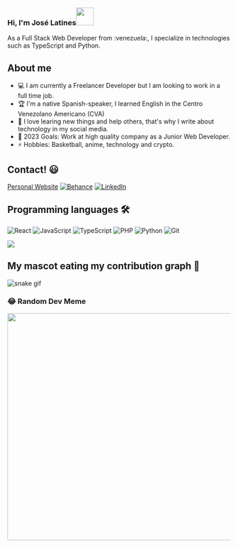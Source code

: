 <h3>Hi, I'm José Latines<img src="https://media.giphy.com/media/hvRJCLFzcasrR4ia7z/giphy.gif" width="40"></h3>
<p>As a Full Stack Web Developer from :venezuela:, I specialize in technologies such as TypeScript and Python. <p>

## About me
- 💻 I am currently a Freelancer Developer but I am looking to work in a full time job.
- 🏆 I'm a native Spanish-speaker, I learned English in the Centro Venezolano Americano (CVA)
- 👯 I love learing new things and help others, that's why I write about technology in my social media.
- 🥅 2023 Goals: Work at high quality company as a Junior Web Developer.
- ⚡ Hobbies: Basketball, anime, technology and crypto.
  
 ## Contact! 😃
[Personal Website](https://joselatines.vercel.app) 
[![Behance](https://img.shields.io/badge/Behance-1769ff?logo=behance&logoColor=white)](https://behance.net/joselatines)
[![LinkedIn](https://img.shields.io/badge/LinkedIn-%230077B5.svg?logo=linkedin&logoColor=white)](https://linkedin.com/in/joselatines) 

## Programming languages 🛠
![React](https://img.shields.io/badge/react-%2320232a.svg?style=for-the-badge&logo=react&logoColor=%2361DAFB)
![JavaScript](https://img.shields.io/badge/javascript-%23323330.svg?style=for-the-badge&logo=javascript&logoColor=%23F7DF1E)
![TypeScript](https://img.shields.io/badge/typescript-%23007ACC.svg?style=for-the-badge&logo=typescript&logoColor=white)
![PHP](https://img.shields.io/badge/php-%23777BB4.svg?style=for-the-badge&logo=php&logoColor=white)
![Python](https://img.shields.io/badge/python-3670A0?style=for-the-badge&logo=python&logoColor=ffdd54)
![Git](https://img.shields.io/badge/git-%23F05033.svg?style=for-the-badge&logo=git&logoColor=white)

![](https://github-readme-stats.vercel.app/api/top-langs/?username=joselatines&theme=dark&hide_border=false&include_all_commits=false&count_private=false&layout=compact)

## My mascot eating my contribution graph 🐍 
![snake gif](https://github.com/joselatines/joselatines/blob/output/github-contribution-grid-snake.gif)
  
### 😂 Random Dev Meme
<img src="https://rm.up.railway.app/" width="512px"/>
